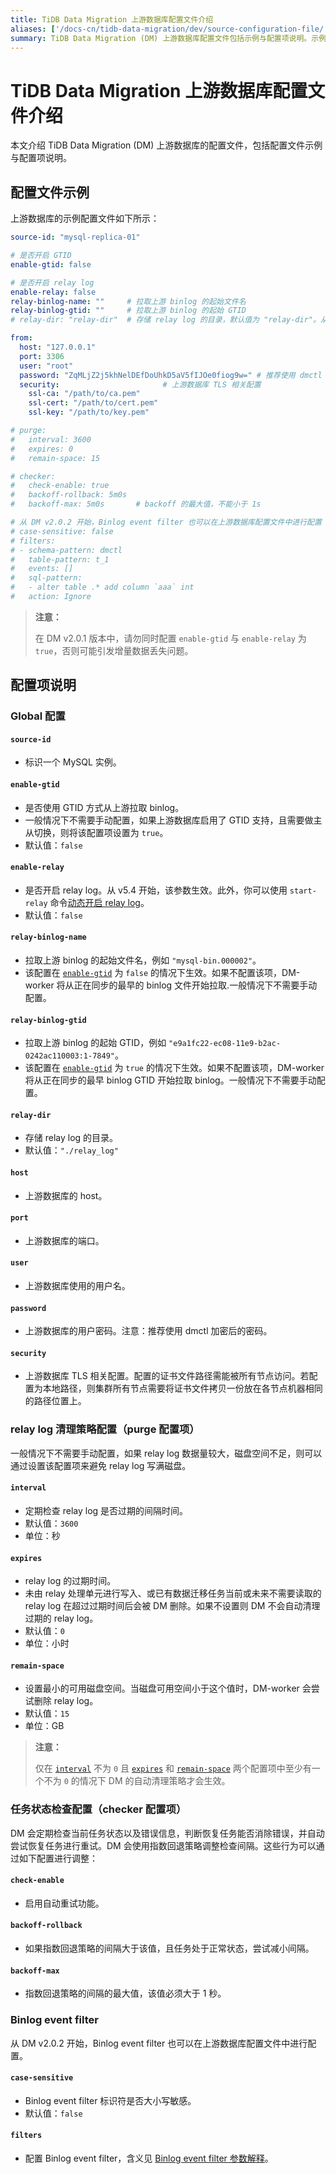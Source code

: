 ```yaml
---
title: TiDB Data Migration 上游数据库配置文件介绍
aliases: ['/docs-cn/tidb-data-migration/dev/source-configuration-file/']
summary: TiDB Data Migration (DM) 上游数据库配置文件包括示例与配置项说明。示例配置文件包括上游数据库的配置项，如是否开启 GTID、是否开启 relay log、拉取上游 binlog 的起始文件名等。配置项说明包括全局配置、relay log 清理策略配置、任务状态检查配置和 Binlog event filter。配置项包括标识一个 MySQL 实例、是否使用 GTID 方式、是否开启 relay log、存储 relay log 的目录等。从 DM v2.0.2 开始，Binlog event filter 也可以在上游数据库配置文件中进行配置。
---
```


# TiDB Data Migration 上游数据库配置文件介绍

本文介绍 TiDB Data Migration (DM) 上游数据库的配置文件，包括配置文件示例与配置项说明。

## 配置文件示例

上游数据库的示例配置文件如下所示：

```yaml
source-id: "mysql-replica-01"

# 是否开启 GTID
enable-gtid: false

# 是否开启 relay log
enable-relay: false
relay-binlog-name: ""     # 拉取上游 binlog 的起始文件名
relay-binlog-gtid: ""     # 拉取上游 binlog 的起始 GTID
# relay-dir: "relay-dir"  # 存储 relay log 的目录，默认值为 "relay-dir"。从 v6.1 版本起该配置标记为弃用，被 worker 配置中的同名参数取代

from:
  host: "127.0.0.1"
  port: 3306
  user: "root"
  password: "ZqMLjZ2j5khNelDEfDoUhkD5aV5fIJOe0fiog9w=" # 推荐使用 dmctl 对上游数据库的用户密码加密之后的密码
  security:                       # 上游数据库 TLS 相关配置
    ssl-ca: "/path/to/ca.pem"
    ssl-cert: "/path/to/cert.pem"
    ssl-key: "/path/to/key.pem"

# purge:
#   interval: 3600
#   expires: 0
#   remain-space: 15

# checker:
#   check-enable: true
#   backoff-rollback: 5m0s
#   backoff-max: 5m0s       # backoff 的最大值，不能小于 1s

# 从 DM v2.0.2 开始，Binlog event filter 也可以在上游数据库配置文件中进行配置
# case-sensitive: false
# filters:
# - schema-pattern: dmctl
#   table-pattern: t_1
#   events: []
#   sql-pattern:
#   - alter table .* add column `aaa` int
#   action: Ignore
```

> **注意：**
>
> 在 DM v2.0.1 版本中，请勿同时配置 `enable-gtid` 与 `enable-relay` 为 `true`，否则可能引发增量数据丢失问题。

## 配置项说明

### Global 配置

#### `source-id`

- 标识一个 MySQL 实例。

#### `enable-gtid`

- 是否使用 GTID 方式从上游拉取 binlog。
- 一般情况下不需要手动配置，如果上游数据库启用了 GTID 支持，且需要做主从切换，则将该配置项设置为 `true`。
- 默认值：`false`

#### `enable-relay`

- 是否开启 relay log。从 v5.4 开始，该参数生效。此外，你可以使用 `start-relay` 命令[动态开启 relay log](/dm/relay-log.md#开启关闭-relay-log)。
- 默认值：`false`

#### `relay-binlog-name`

- 拉取上游 binlog 的起始文件名，例如 `"mysql-bin.000002"`。
- 该配置在 [`enable-gtid`](#enable-gtid) 为 `false` 的情况下生效。如果不配置该项，DM-worker 将从正在同步的最早的 binlog 文件开始拉取.一般情况下不需要手动配置。

#### `relay-binlog-gtid`

- 拉取上游 binlog 的起始 GTID，例如 `"e9a1fc22-ec08-11e9-b2ac-0242ac110003:1-7849"`。
- 该配置在 [`enable-gtid`](#enable-gtid) 为 `true` 的情况下生效。如果不配置该项，DM-worker 将从正在同步的最早 binlog GTID 开始拉取 binlog。一般情况下不需要手动配置。

#### `relay-dir`

- 存储 relay log 的目录。
- 默认值：`"./relay_log"`

#### `host`

- 上游数据库的 host。

#### `port`

- 上游数据库的端口。

#### `user`

- 上游数据库使用的用户名。

#### `password`

- 上游数据库的用户密码。注意：推荐使用 dmctl 加密后的密码。

#### `security`

- 上游数据库 TLS 相关配置。配置的证书文件路径需能被所有节点访问。若配置为本地路径，则集群所有节点需要将证书文件拷贝一份放在各节点机器相同的路径位置上。

### relay log 清理策略配置（purge 配置项）

一般情况下不需要手动配置，如果 relay log 数据量较大，磁盘空间不足，则可以通过设置该配置项来避免 relay log 写满磁盘。

#### `interval`

- 定期检查 relay log 是否过期的间隔时间。
- 默认值：`3600`
- 单位：秒

#### `expires`

- relay log 的过期时间。
- 未由 relay 处理单元进行写入、或已有数据迁移任务当前或未来不需要读取的 relay log 在超过过期时间后会被 DM 删除。如果不设置则 DM 不会自动清理过期的 relay log。
- 默认值：`0`
- 单位：小时

#### `remain-space`

- 设置最小的可用磁盘空间。当磁盘可用空间小于这个值时，DM-worker 会尝试删除 relay log。
- 默认值：`15`
- 单位：GB

> **注意：**
>
> 仅在 [`interval`](#interval) 不为 `0` 且 [`expires`](#expires) 和 [`remain-space`](#remain-space) 两个配置项中至少有一个不为 `0` 的情况下 DM 的自动清理策略才会生效。

### 任务状态检查配置（checker 配置项）

DM 会定期检查当前任务状态以及错误信息，判断恢复任务能否消除错误，并自动尝试恢复任务进行重试。DM 会使用指数回退策略调整检查间隔。这些行为可以通过如下配置进行调整：

#### `check-enable`

- 启用自动重试功能。

#### `backoff-rollback`

- 如果指数回退策略的间隔大于该值，且任务处于正常状态，尝试减小间隔。

#### `backoff-max`

- 指数回退策略的间隔的最大值，该值必须大于 1 秒。

### Binlog event filter

从 DM v2.0.2 开始，Binlog event filter 也可以在上游数据库配置文件中进行配置。

#### `case-sensitive`

- Binlog event filter 标识符是否大小写敏感。
- 默认值：`false`

#### `filters`

- 配置 Binlog event filter，含义见 [Binlog event filter 参数解释](/dm/dm-binlog-event-filter.md#参数解释)。
